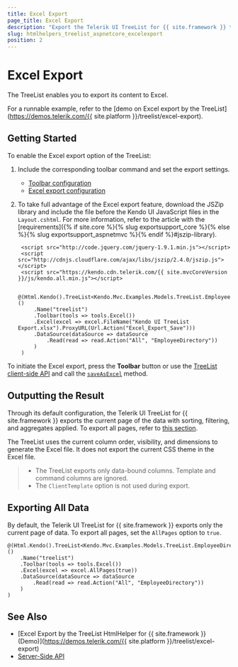 ```yaml
---
title: Excel Export
page_title: Excel Export
description: "Export the Telerik UI TreeList for {{ site.framework }} to Excel."
slug: htmlhelpers_treelist_aspnetcore_excelexport
position: 2
---
```


# Excel Export

The TreeList enables you to export its content to Excel.

For a runnable example, refer to the [demo on Excel export by the TreeList](https://demos.telerik.com/{{ site.platform }}/treelist/excel-export).

## Getting Started

To enable the Excel export option of the TreeList:

1. Include the corresponding toolbar command and set the export settings.
    * [Toolbar configuration](/api/Kendo.Mvc.UI.Fluent/TreeListToolbarFactory#excel)
    * [Excel export configuration](/api/Kendo.Mvc.UI.Fluent/TreeListBuilder#excelsystemactionkendomvcuifluenttreelistexcelsettingsbuildert)
1. To take full advantage of the Excel export feature, download the JSZip library and include the file before the Kendo UI JavaScript files in the `Layout.cshtml`. For more information, refer to the article with the [requirements]({% if site.core %}{% slug exportsupport_core %}{% else %}{% slug exportsupport_aspnetmvc %}{% endif %}#jszip-library).

        <script src="http://code.jquery.com/jquery-1.9.1.min.js"></script>
        <script src="http://cdnjs.cloudflare.com/ajax/libs/jszip/2.4.0/jszip.js"></script>
        <script src="https://kendo.cdn.telerik.com/{{ site.mvcCoreVersion }}/js/kendo.all.min.js"></script>

        @(Html.Kendo().TreeList<Kendo.Mvc.Examples.Models.TreeList.EmployeeDirectoryModel>()
            .Name("treelist")
            .Toolbar(tools => tools.Excel())
            .Excel(excel => excel.FileName("Kendo UI TreeList Export.xlsx").ProxyURL(Url.Action("Excel_Export_Save")))
            .DataSource(dataSource => dataSource
                .Read(read => read.Action("All", "EmployeeDirectory"))
            )
        )

To initiate the Excel export, press the **Toolbar** button or use the [TreeList client-side API](https://docs.telerik.com/kendo-ui/api/javascript/ui/treelist) and call the [`saveAsExcel`](https://docs.telerik.com/kendo-ui/api/javascript/ui/treelist/methods/saveasexcel) method.

## Outputting the Result

Through its default configuration, the Telerik UI TreeList for {{ site.framework }} exports the current page of the data with sorting, filtering, and aggregates applied. To export all pages, refer to [this section](#exporting-all-data).

The TreeList uses the current column order, visibility, and dimensions to generate the Excel file. It does not export the current CSS theme in the Excel file.

> * The TreeList exports only data-bound columns. Template and command columns are ignored.
> * The `ClientTemplate` option is not used during export.

## Exporting All Data

By default, the Telerik UI TreeList for {{ site.framework }} exports only the current page of data. To export all pages, set the `AllPages` option to `true`.

    @(Html.Kendo().TreeList<Kendo.Mvc.Examples.Models.TreeList.EmployeeDirectoryModel>()
        .Name("treelist")
        .Toolbar(tools => tools.Excel())
        .Excel(excel => excel.AllPages(true))
        .DataSource(dataSource => dataSource
            .Read(read => read.Action("All", "EmployeeDirectory"))
        )
    )

## See Also

* [Excel Export by the TreeList HtmlHelper for {{ site.framework }} (Demo)](https://demos.telerik.com/{{ site.platform }}/treelist/excel-export)
* [Server-Side API](/api/treelist)
